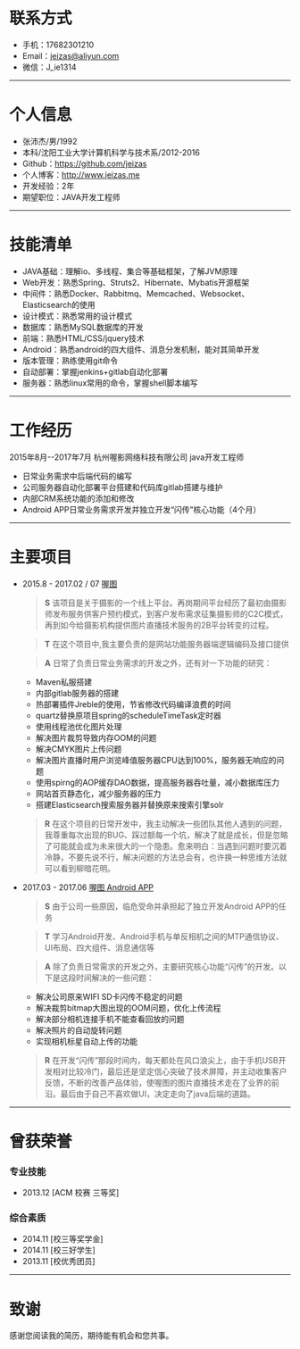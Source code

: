 # 联系方式
* 手机：17682301210
* Email：jeizas@aliyun.com
* 微信：J_ie1314

---

# 个人信息
* 张沛杰/男/1992
* 本科/沈阳工业大学计算机科学与技术系/2012-2016
* Github：<https://github.com/jeizas>
* 个人博客：<http://www.jeizas.me>
* 开发经验：2年
* 期望职位：JAVA开发工程师

---

# 技能清单
* JAVA基础：理解io、多线程、集合等基础框架，了解JVM原理 
* Web开发：熟悉Spring、Struts2、Hibernate、Mybatis开源框架
* 中间件：熟悉Docker、Rabbitmq、Memcached、Websocket、Elasticsearch的使用
* 设计模式：熟悉常用的设计模式
* 数据库：熟悉MySQL数据库的开发
* 前端：熟悉HTML/CSS/jquery技术
* Android：熟悉android的四大组件、消息分发机制，能对其简单开发
* 版本管理：熟练使用git命令
* 自动部署：掌握jenkins+gitlab自动化部署
* 服务器：熟悉linux常用的命令，掌握shell脚本编写

---
# 工作经历

2015年8月--2017年7月 杭州喔影网络科技有限公司 java开发工程师

- 日常业务需求中后端代码的编写
- 公司服务器自动化部署平台搭建和代码库gitlab搭建与维护
- 内部CRM系统功能的添加和修改
- Android APP日常业务需求开发并独立开发“闪传”核心功能（4个月）

---
# 主要项目
* 2015.8 - 2017.02 / 07 [喔图](http://www.alltuu.com)

	> **S** 该项目是关于摄影的一个线上平台。再岗期间平台经历了最初由摄影师发布服务供客户预约模式，到客户发布需求征集摄影师的C2C模式，再到如今给摄影机构提供图片直播技术服务的2B平台转变的过程。
	    
	> **T** 在这个项目中,我主要负责的是网站功能服务器端逻辑编码及接口提供
	
	> **A** 日常了负责日常业务需求的开发之外，还有对一下功能的研究：
	* Maven私服搭建
	* 内部gitlab服务器的搭建
	* 热部署插件Jreble的使用，节省修改代码编译浪费的时间
	* quartz替换原项目spring的scheduleTimeTask定时器
	* 使用线程池优化图片处理
	* 解决图片裁剪导致内存OOM的问题
	* 解决CMYK图片上传问题
	* 解决图片直播时用户浏览峰值服务器CPU达到100%，服务器无响应的问题
	* 使用spirng的AOP缓存DAO数据，提高服务器吞吐量，减小数据库压力
	* 网站首页静态化，减少服务器的压力
	* 搭建Elasticsearch搜索服务器并替换原来搜索引擎solr	   
	> **R** 在这个项目的日常开发中，我主动解决一些团队其他人遇到的问题，我尊重每次出现的BUG、踩过额每一个坑，解决了就是成长，但是忽略了可能就会成为未来很大的一个隐患。愈来明白：当遇到问题时要沉着冷静，不要先说不行，解决问题的方法总会有，也许换一种思维方法就可以看到柳暗花明。

* 2017.03 - 2017.06 [喔图 Android APP](http://a.app.qq.com/o/simple.jsp?pkgname=com.alltuu.android)

	> **S** 由于公司一些原因，临危受命并承担起了独立开发Android APP的任务

	> **T** 学习Android开发、Android手机与单反相机之间的MTP通信协议、UI布局、四大组件、消息通信等

	> **A** 除了负责日常需求的开发之外，主要研究核心功能“闪传”的开发。以下是这段时间解决的一些问题：
	
	* 解决公司原来WIFI SD卡闪传不稳定的问题
	* 解决裁剪bitmap大图出现的OOM问题，优化上传流程
	* 解决部分相机连接手机不能查看回放的问题
	* 解决照片的自动旋转问题
	* 实现相机标星自动上传的功能

	> **R** 在开发“闪传”那段时间内，每天都处在风口浪尖上，由于手机USB开发相对比较冷门，最后还是坚定信心突破了技术屏障，并主动收集客户反馈，不断的改善产品体验，使喔图的图片直播技术走在了业界的前沿。最后由于自己不喜欢做UI，决定走向了java后端的道路。

---

# 曾获荣誉
### 专业技能
* 2013.12   [ACM 校赛 三等奖]

### 综合素质
* 2014.11 [校三等奖学金] 
* 2014.11 [校三好学生]
* 2013.11 [校优秀团员]

---

# 致谢
感谢您阅读我的简历，期待能有机会和您共事。